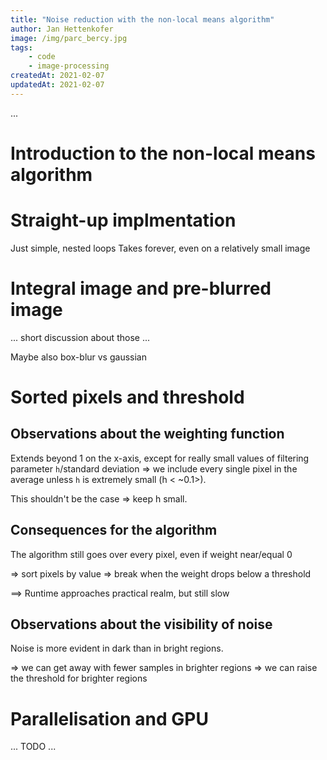 ```yaml
---
title: "Noise reduction with the non-local means algorithm"
author: Jan Hettenkofer
image: /img/parc_bercy.jpg
tags:
    - code
    - image-processing
createdAt: 2021-02-07
updatedAt: 2021-02-07
---
```


...

<!--more-->

# Introduction to the non-local means algorithm

# Straight-up implmentation

Just simple, nested loops
Takes forever, even on a relatively small image

# Integral image and pre-blurred image

... short discussion about those ...

Maybe also box-blur vs gaussian

# Sorted pixels and threshold

## Observations about the weighting function

Extends beyond 1 on the x-axis, except for really small values of filtering parameter `h`/standard deviation => we include every single pixel in the average unless `h` is extremely small (h < ~0.1>).

This shouldn't be the case => keep h small.

## Consequences for the algorithm

The algorithm still goes over every pixel, even if weight near/equal 0

=> sort pixels by value
=> break when the weight drops below a threshold

==> Runtime approaches practical realm, but still slow

## Observations about the visibility of noise

Noise is more evident in dark than in bright regions.

=> we can get away with fewer samples in brighter regions
=> we can raise the threshold for brighter regions

# Parallelisation and GPU

... TODO ...
